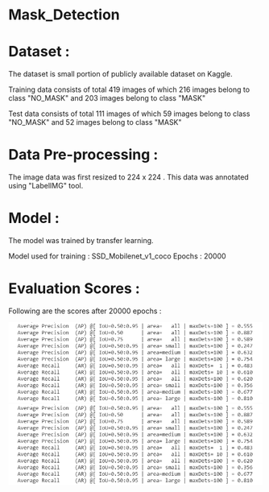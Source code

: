 # Mask_Detection


# Dataset : 

The dataset is small portion of publicly available dataset on Kaggle.

Training data consists of total 419 images of which 216 images belong to class "NO_MASK" and 203 images belong to class "MASK"

Test data consists of total 111 images of which 59 images belong to class "NO_MASK" and 52 images belong to class "MASK"


# Data Pre-processing :

The image data was first resized to 224 x 224 .
This data was annotated using "LabelIMG" tool.


# Model :

The model was trained by transfer learning.

Model used for training : SSD_Mobilenet_v1_coco
Epochs : 20000

# Evaluation Scores :

Following are the scores after 20000 epochs :

![eval_scores](Capture.png?raw=true "Title")
![What is this](Capture.png)
